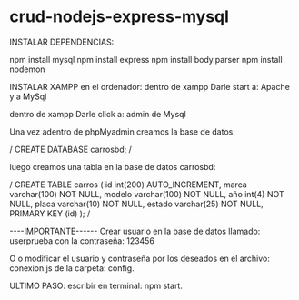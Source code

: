 # crud-nodejs-express-mysql

INSTALAR DEPENDENCIAS:

npm install mysql
npm install express
npm install body.parser
npm install nodemon

INSTALAR XAMPP en el ordenador:
dentro de xampp
Darle start a:
Apache y a MySql

dentro de xampp
Darle click a: admin de Mysql

Una vez adentro de phpMyadmin creamos la base de datos: 

/
CREATE DATABASE carrosbd;
/

luego creamos una tabla en la base de datos carrosbd:

/
CREATE TABLE carros (
id int(200) AUTO_INCREMENT,
marca varchar(100) NOT NULL,
modelo varchar(100) NOT NULL,
año int(4) NOT NULL,
placa varchar(10) NOT NULL,
estado varchar(25) NOT NULL,
PRIMARY KEY (id)
 );
/

----IMPORTANTE------
Crear usuario en la base de datos llamado: userprueba
con la contraseña: 123456

O
o modificar el usuario y contraseña por los deseados en el archivo: conexion.js de la carpeta: config. 

ULTIMO PASO: escribir en terminal: npm start.
